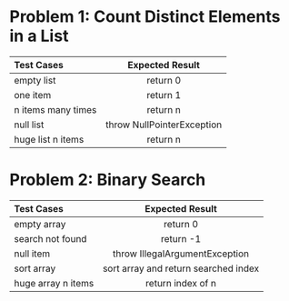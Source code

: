 # Problem 1: Count Distinct Elements in a List

| Test Cases   | Expected Result              |
| :---         |     :---:                    |
| empty list   | return 0                     |
| one item     | return 1                     |
| n items many times | return n               | 
| null list    | throw NullPointerException   |
| huge list n items  | return n               |


# Problem 2: Binary Search

| Test Cases   | Expected Result                     |
| :---         |     :---:                           |
| empty array  | return 0                            |
| search not found      | return -1                  |
| null item | throw IllegalArgumentException         |
| sort array  | sort array and return searched index |
| huge array n items  | return index of n            |
